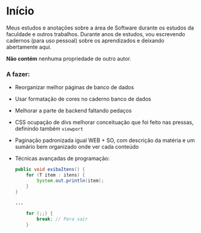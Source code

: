 # Início

Meus estudos e anotações sobre a área de Software durante os estudos da faculdade e outros trabalhos. Durante anos de estudos, vou escrevendo cadernos (para uso pessoal) sobre os aprendizados e deixando abertamente aqui.

**Não contém** nenhuma propriedade de outro autor.

### A fazer:

* Reorganizar melhor páginas de banco de dados
* Usar formatação de cores no caderno banco de dados
* Melhorar a parte de backend faltando pedaços
* CSS ocupação de divs melhorar conceituação que foi feito nas pressas, definindo também `viewport`
* Paginação padronizada igual WEB + SO, com descrição da matéria e um sumário bem organizado onde ver cada conteúdo
*   Técnicas avançadas de programação:



    ```java
    public void exibaItens() {
        for (T item : itens) {
            System.out.println(item);
        }
    }

    ...

        for (;;) {
            break; // Para sair
        }
    ```
